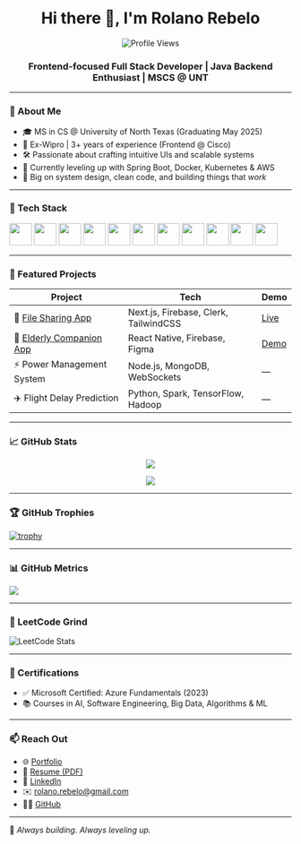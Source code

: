 <h1 align="center">Hi there 👋, I'm Rolano Rebelo</h1>
<p align="center">
  <img src="https://komarev.com/ghpvc/?username=rolanorebelo&label=Profile%20views&color=0e75b6&style=flat" alt="Profile Views" />
</p>
<h3 align="center">Frontend-focused Full Stack Developer | Java Backend Enthusiast | MSCS @ UNT</h3>

---

### 🚀 About Me

- 🎓 MS in CS @ University of North Texas (Graduating May 2025)
- 💼 Ex-Wipro | 3+ years of experience (Frontend @ Cisco)
- 🛠️ Passionate about crafting intuitive UIs and scalable systems
- 🌱 Currently leveling up with Spring Boot, Docker, Kubernetes & AWS
- 🧠 Big on system design, clean code, and building things that *work*

---

### 🧰 Tech Stack

<p align="left">
  <img src="https://cdn.jsdelivr.net/gh/devicons/devicon/icons/java/java-original.svg" width="40"/>
  <img src="https://cdn.jsdelivr.net/gh/devicons/devicon/icons/react/react-original.svg" width="40"/>
  <img src="https://cdn.jsdelivr.net/gh/devicons/devicon/icons/nextjs/nextjs-original.svg" width="40"/>
  <img src="https://cdn.jsdelivr.net/gh/devicons/devicon/icons/javascript/javascript-original.svg" width="40"/>
  <img src="https://cdn.jsdelivr.net/gh/devicons/devicon/icons/python/python-original.svg" width="40"/>
  <img src="https://cdn.jsdelivr.net/gh/devicons/devicon/icons/nodejs/nodejs-original.svg" width="40"/>
  <img src="https://cdn.jsdelivr.net/gh/devicons/devicon/icons/firebase/firebase-plain.svg" width="40"/>
  <img src="https://cdn.jsdelivr.net/gh/devicons/devicon/icons/docker/docker-original.svg" width="40"/>
  <img src="https://cdn.jsdelivr.net/gh/devicons/devicon/icons/kubernetes/kubernetes-plain.svg" width="40"/>
  <img src="https://cdn.jsdelivr.net/gh/devicons/devicon/icons/aws/aws.svg" width="40"/>
  <img src="https://cdn.jsdelivr.net/gh/devicons/devicon/icons/mongodb/mongodb-original.svg" width="40"/>
</p>

---

### 🌟 Featured Projects

| Project | Tech | Demo |
|--------|------|------|
| 🔐 [File Sharing App](https://github.com/rolanorebelo/File-Sharing-App) | Next.js, Firebase, Clerk, TailwindCSS | [Live](https://file-sharing-app-three-xi.vercel.app) |
| 🧓 [Elderly Companion App](https://youtu.be/-ZqYSnEtLQY) | React Native, Firebase, Figma | [Demo](https://youtu.be/-ZqYSnEtLQY) |
| ⚡ Power Management System | Node.js, MongoDB, WebSockets | — |
| ✈️ Flight Delay Prediction | Python, Spark, TensorFlow, Hadoop | — |

---

### 📈 GitHub Stats

<p align="center">
  <img src="https://github-readme-stats.vercel.app/api?username=rolanorebelo&show_icons=true&theme=tokyonight" />
</p>
<p align="center">
  <img src="https://github-readme-streak-stats.herokuapp.com/?user=rolanorebelo&theme=tokyonight" />
</p>

---

### 🏆 GitHub Trophies

[![trophy](https://github-profile-trophy.vercel.app/?username=rolanorebelo&theme=onedark&column=7)](https://github.com/ryo-ma/github-profile-trophy)

---

### 📊 GitHub Metrics

<img src="https://github-readme-metrics.vercel.app/api?username=rolanorebelo&show=reviews,discussions,activity&theme=dark" />

---

### 🧠 LeetCode Grind

![LeetCode Stats](https://leetcard.jacoblin.cool/rolanorebelo?theme=dark&font=Baloo&ext=activity)

---

### 🏅 Certifications

- ✅ Microsoft Certified: Azure Fundamentals (2023)
- 📚 Courses in AI, Software Engineering, Big Data, Algorithms & ML

---

### 📫 Reach Out

- 🌐 [Portfolio](https://rolano.vercel.app)  
- 📄 [Resume (PDF)](https://github.com/rolanorebelo/rolanorebelo/blob/main/Rolano%20New%20Grad%20CV%20Updated%201.pdf)  
- 💼 [LinkedIn](https://www.linkedin.com/in/rolanorebelo/)  
- ✉️ rolano.rebelo@gmail.com  
- 🧑‍💻 [GitHub](https://github.com/rolanorebelo)


---

🧠 *Always building. Always leveling up.*
